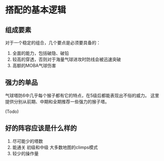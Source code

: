 # 搭配的基本逻辑
## 组成要素
对于一个稳定的组合，几个要点是必须要具备的：
1. 全面的能力，包括破隐、破铅
2. 较高的穿透，否则对于海量气球进攻时防线会被迅速突破
3. 高额的MOBA气球伤害

## 强力的单品
气球塔防6中几乎每个猴子都有它的特点，在5级后都能表现出不俗的威力。
这里提供分别从前期、中期和全期推荐一些强力的猴子塔。

(Todo) 

## 好的阵容应该是什么样的
1. 尽可能少的塔数
2. 能通关 初级和中级 大多数地图的climps模式
3. 较少的操作量